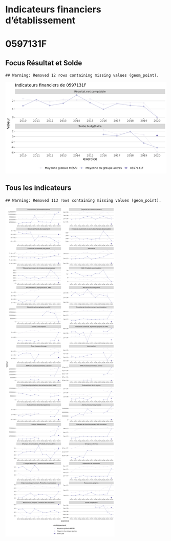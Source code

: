 Indicateurs financiers d’établissement
================

# 0597131F

## Focus Résultat et Solde

    ## Warning: Removed 12 rows containing missing values (geom_point).

![](0597131f_files/figure-gfm/etab.focus-1.png)<!-- -->

## Tous les indicateurs

    ## Warning: Removed 113 rows containing missing values (geom_point).

![](0597131f_files/figure-gfm/etab-1.png)<!-- -->
